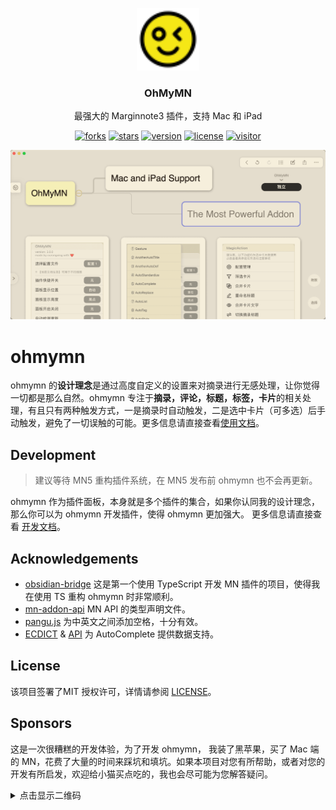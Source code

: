 <p align="center">
  <a href="https://github.com/mnaddon/ohmymn">
    <img src="assets/logo.svg" alt="Logo" width="100" height="100">
  </a>
  <h3 align="center">OhMyMN</h3>
  <p align="center">最强大的 Marginnote3 插件，支持 Mac 和 iPad </p>
</p>
<p align="center">
  <a href="https://github.com/mnaddon/ohmymn/network/members"><img src="https://img.shields.io/github/forks/mnaddon/ohmymn.svg?style=flat" alt="forks"></a>
  <a href="https://github.com/mnaddon/ohmymn/stargazers"><img src="https://img.shields.io/github/stars/mnaddon/ohmymn.svg?style=flat" alt="stars"></a>
  <a href="https://github.com/mnaddon/ohmymn/blob/main/package.json"><img src="https://img.shields.io/badge/ohmymn-v3.1.0-orange" alt="version"></a>
  <a href="https://github.com/mnaddon/ohmymn/blob/main/LICENSE"><img src="https://img.shields.io/badge/license-MIT-green" alt="license"></a>
  <a href="https://github.com/mnaddon/ohmymn/releases"><img src="https://visitor-badge.vercel.app/page/ohmymn?color=blue" alt="visitor"></a>
</p>

![ohmymn](assets/pic-l.png)

# ohmymn

ohmymn 的**设计理念**是通过高度自定义的设置来对摘录进行无感处理，让你觉得一切都是那么自然。ohmymn 专注于**摘录，评论，标题，标签，卡片**的相关处理，有且只有两种触发方式，一是摘录时自动触发，二是选中卡片（可多选）后手动触发，避免了一切误触的可能。更多信息请直接查看[使用文档](https://busiyi.notion.site/OhMyMN-wiki-74ac16d09d17420391b8ffb0dd8cab01)。

## Development
> 建议等待 MN5 重构插件系统，在 MN5 发布前 ohmymn 也不会再更新。

ohmymn 作为插件面板，本身就是多个插件的集合，如果你认同我的设计理念，那么你可以为 ohmymn 开发插件，使得 ohmymn 更加强大。 更多信息请直接查看 [开发文档](https://busiyi.notion.site/busiyi/OhMyMN-wiki-74ac16d09d17420391b8ffb0dd8cab01#c5a601fcf71a4dda9bb05efdd5a1cf6f)。

## Acknowledgements

* [obsidian-bridge](https://github.com/aidenlx/obsidian-bridge) 这是第一个使用 TypeScript 开发 MN 插件的项目，使得我在使用 TS 重构 ohmymn 时非常顺利。
* [mn-addon-api](https://github.com/aidenlx/mn-addon-api)  MN API 的类型声明文件。
* [pangu.js](https://github.com/vinta/pangu.js) 为中英文之间添加空格，十分有效。
* [ECDICT](https://github.com/skywind3000/ECDICT) & [API](http://dict.e.opac.vip/dict.php) 为 AutoComplete 提供数据支持。

## License
该项目签署了MIT 授权许可，详情请参阅 [LICENSE](https://github.com/mnaddon/ohmymn/blob/main/LICENSE)。

## Sponsors

这是一次很糟糕的开发体验，为了开发 ohmymn， 我装了黑苹果，买了 Mac 端的 MN，花费了大量的时间来踩坑和填坑。如果本项目对您有所帮助，或者对您的开发有所启发，欢迎给小猫买点吃的，我也会尽可能为您解答疑问。
<details><summary>点击显示二维码</summary>

![donate](assets/donate.gif)
</details>
